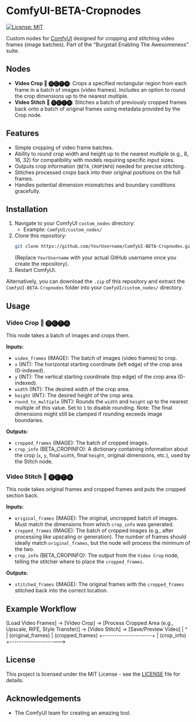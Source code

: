 # ComfyUI-BETA-Cropnodes

[![License: MIT](https://img.shields.io/badge/License-MIT-yellow.svg)](https://opensource.org/licenses/MIT)

Custom nodes for [ComfyUI](https://github.com/comfyanonymous/ComfyUI) designed for cropping and stitching video frames (image batches). Part of the "Burgstall Enabling The Awesomeness" suite.

## Nodes

*   **Video Crop 📼 🅑🅔🅣🅐**: Crops a specified rectangular region from each frame in a batch of images (video frames). Includes an option to round the crop dimensions up to the nearest multiple.
*   **Video Stitch 📼 🅑🅔🅣🅐**: Stitches a batch of previously cropped frames back onto a batch of original frames using metadata provided by the Crop node.

## Features

*   Simple cropping of video frame batches.
*   Ability to round crop width and height up to the nearest multiple (e.g., 8, 16, 32) for compatibility with models requiring specific input sizes.
*   Outputs crop information (`BETA_CROPINFO`) needed for precise stitching.
*   Stitches processed crops back into their original positions on the full frames.
*   Handles potential dimension mismatches and boundary conditions gracefully.

## Installation

1.  Navigate to your ComfyUI `custom_nodes` directory:
    *   Example: `ComfyUI/custom_nodes/`
2.  Clone this repository:
    ```bash
    git clone https://github.com/YourUsername/ComfyUI-BETA-Cropnodes.git
    ```
    (Replace `YourUsername` with your actual GitHub username once you create the repository).
3.  Restart ComfyUI.

Alternatively, you can download the `.zip` of this repository and extract the `ComfyUI-BETA-Cropnodes` folder into your `ComfyUI/custom_nodes/` directory.

## Usage

### Video Crop 📼 🅑🅔🅣🅐

This node takes a batch of images and crops them.

**Inputs:**

*   `video_frames` (IMAGE): The batch of images (video frames) to crop.
*   `x` (INT): The horizontal starting coordinate (left edge) of the crop area (0-indexed).
*   `y` (INT): The vertical starting coordinate (top edge) of the crop area (0-indexed).
*   `width` (INT): The desired width of the crop area.
*   `height` (INT): The desired height of the crop area.
*   `round_to_multiple` (INT): Rounds the `width` and `height` *up* to the nearest multiple of this value. Set to `1` to disable rounding. Note: The final dimensions might still be clamped if rounding exceeds image boundaries.

**Outputs:**

*   `cropped_frames` (IMAGE): The batch of cropped images.
*   `crop_info` (BETA_CROPINFO): A dictionary containing information about the crop (`x`, `y`, final `width`, final `height`, original dimensions, etc.), used by the Stitch node.

### Video Stitch 📼 🅑🅔🅣🅐

This node takes original frames and cropped frames and puts the cropped section back.

**Inputs:**

*   `original_frames` (IMAGE): The original, uncropped batch of images. Must match the dimensions from which `crop_info` was generated.
*   `cropped_frames` (IMAGE): The batch of cropped images (e.g., after processing like upscaling or generation). The number of frames should ideally match `original_frames`, but the node will process the minimum of the two.
*   `crop_info` (BETA_CROPINFO): The output from the `Video Crop` node, telling the stitcher where to place the `cropped_frames`.

**Outputs:**

*   `stitched_frames` (IMAGE): The original frames with the `cropped_frames` stitched back into the correct location.

## Example Workflow

[Load Video Frames] -> [Video Crop] -> [Process Cropped Area (e.g., Upscale, RIFE, Style Transfer)] -> [Video Stitch] -> [Save/Preview Video]
| ^
| (original_frames) | (cropped_frames)
+---------------------+
| (crop_info)
+--------------------->

      
## License

This project is licensed under the MIT License - see the [LICENSE](LICENSE) file for details.

## Acknowledgements

*   The ComfyUI team for creating an amazing tool.

    